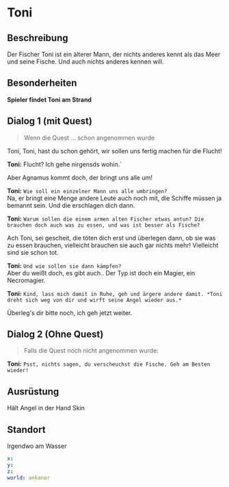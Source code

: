 # Toni <!-- omit in toc -->

## Beschreibung

Der Fischer Toni ist ein älterer Mann, der nichts anderes kennt als das Meer und seine Fische. Und auch nichts anderes kennen  will.

## Besonderheiten


**Spieler findet Toni am Strand**

## Dialog 1 (mit Quest)

> Wenn die Quest ... schon angenommen wurde
> 
Toni, Toni, hast du schon gehört, wir sollen uns fertig machen für die Flucht!   

**Toni:** Flucht? Ich gehe nirgensds wohin.`   

Aber Agnamus kommt doch, der bringt uns alle um!   

**Toni:** `Wie soll ein einzelner Mann uns alle umbringen?`   
Na, er bringt eine Menge andere Leute auch noch mit, die Schiffe müssen ja bemannt sein. Und die erschlagen dich dann.   

**Toni:** `Warum sollen die einem armen alten Fischer etwas antun? Die brauchen doch auch was zu essen, und was ist besser als Fische?`   

Ach Toni, sei gescheit, die töten dich erst und überlegen dann, ob sie was zu essen brauchen, vielleicht brauchen sie auch gar nichts mehr! Vielleicht sind sie schon tot.   

**Toni:** `Und wie sollen sie dann kämpfen?`     
Aber du weißt doch, es gibt auch.. Der Typ ist doch ein Magier, ein Necromagier.      

**Toni:** `Kind, lass mich damit in Ruhe, geh und ärgere andere damit. *Toni dreht sich weg von dir und wirft seine Angel wieder aus.*`   

Überleg's dir bitte noch, ich geh jetzt weiter.     


## Dialog 2 (Ohne Quest)
> Falls die Quest noch nicht angenommen wurde:  

**Toni:** `Psst, nichts sagen, du verscheuchst die Fische. Geh am Besten wieder!`   


## Ausrüstung
Hält Angel in der Hand
Skin


## Standort

Irgendwo am Wasser

```yml
x: 
y: 
z: 
world: ankanor
```



